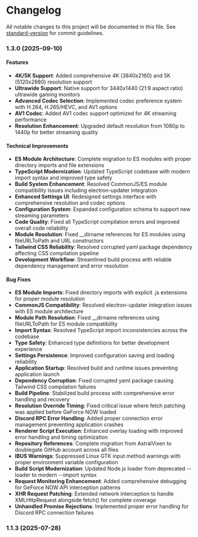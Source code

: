 # Changelog

All notable changes to this project will be documented in this file. See [standard-version](https://github.com/conventional-changelog/standard-version) for commit guidelines.

### 1.3.0 (2025-09-10)

#### Features

* **4K/5K Support**: Added comprehensive 4K (3840x2160) and 5K (5120x2880) resolution support
* **Ultrawide Support**: Native support for 3440x1440 (21:9 aspect ratio) ultrawide gaming monitors
* **Advanced Codec Selection**: Implemented codec preference system with H.264, H.265/HEVC, and AV1 options
* **AV1 Codec**: Added AV1 codec support optimized for 4K streaming performance
* **Resolution Enhancement**: Upgraded default resolution from 1080p to 1440p for better streaming quality

#### Technical Improvements

* **ES Module Architecture**: Complete migration to ES modules with proper directory imports and file extensions
* **TypeScript Modernization**: Updated TypeScript codebase with modern import syntax and improved type safety
* **Build System Enhancement**: Resolved CommonJS/ES module compatibility issues including electron-updater integration
* **Enhanced Settings UI**: Redesigned settings interface with comprehensive resolution and codec options
* **Configuration System**: Expanded configuration schema to support new streaming parameters
* **Code Quality**: Fixed all TypeScript compilation errors and improved overall code reliability
* **Module Resolution**: Fixed __dirname references for ES modules using fileURLToPath and URL constructors
* **Tailwind CSS Reliability**: Resolved corrupted yaml package dependency affecting CSS compilation pipeline
* **Development Workflow**: Streamlined build process with reliable dependency management and error resolution

#### Bug Fixes

* **ES Module Imports**: Fixed directory imports with explicit .js extensions for proper module resolution
* **CommonJS Compatibility**: Resolved electron-updater integration issues with ES module architecture
* **Module Path Resolution**: Fixed __dirname references using fileURLToPath for ES module compatibility
* **Import Syntax**: Resolved TypeScript import inconsistencies across the codebase
* **Type Safety**: Enhanced type definitions for better development experience
* **Settings Persistence**: Improved configuration saving and loading reliability
* **Application Startup**: Resolved build and runtime issues preventing application launch
* **Dependency Corruption**: Fixed corrupted yaml package causing Tailwind CSS compilation failures
* **Build Pipeline**: Stabilized build process with comprehensive error handling and recovery
* **Resolution Override Timing**: Fixed critical issue where fetch patching was applied before GeForce NOW loaded
* **Discord RPC Error Handling**: Added proper connection error management preventing application crashes
* **Renderer Script Execution**: Enhanced overlay loading with improved error handling and timing optimization
* **Repository References**: Complete migration from AstralVixen to doublegate GitHub account across all files
* **IBUS Warnings**: Suppressed Linux GTK input method warnings with proper environment variable configuration
* **Build Script Modernization**: Updated Node.js loader from deprecated --loader to modern --import syntax
* **Request Monitoring Enhancement**: Added comprehensive debugging for GeForce NOW API interception patterns
* **XHR Request Patching**: Extended network interception to handle XMLHttpRequest alongside fetch() for complete coverage
* **Unhandled Promise Rejections**: Implemented proper error handling for Discord RPC connection failures

### 1.1.3 (2025-07-28)
